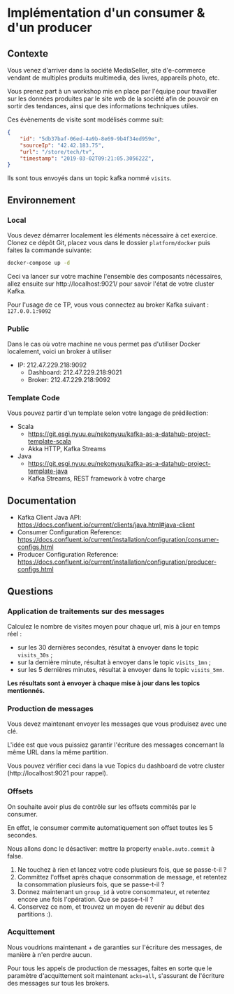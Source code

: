 # Implémentation d'un consumer & d'un producer

## Contexte

Vous venez d'arriver dans la société MediaSeller, site d'e-commerce vendant de multiples produits
multimedia, des livres, appareils photo, etc.

Vous prenez part à un workshop mis en place par l'équipe pour travailler sur les données
produites par le site web de la société afin de pouvoir en sortir des tendances, ainsi que des 
informations techniques utiles.

Ces évènements de visite sont modélisés comme suit:

```json
{
    "id": "5db37baf-06ed-4a9b-8e69-9b4f34ed959e",
    "sourceIp": "42.42.183.75",
    "url": "/store/tech/tv",
    "timestamp": "2019-03-02T09:21:05.305622Z",
}
```

Ils sont tous envoyés dans un topic kafka nommé `visits`.

## Environnement


### Local

Vous devez démarrer localement les éléments nécessaire à cet exercice. Clonez ce dépôt Git, placez vous dans le dossier `platform/docker` puis faites la commande suivante:

```bash
docker-compose up -d
```

Ceci va lancer sur votre machine l'ensemble des composants nécessaires, allez ensuite sur http://localhost:9021/ pour savoir l'état de votre cluster Kafka.

Pour l'usage de ce TP, vous vous connectez au broker Kafka suivant : `127.0.0.1:9092`

### Public

Dans le cas où votre machine ne vous permet pas d'utiliser Docker localement, voici un broker à utiliser

  * IP: 212.47.229.218:9092
    * Dashboard: 212.47.229.218:9021
    * Broker: 212.47.229.218:9092

### Template Code

Vous pouvez partir d'un template selon votre langage de prédilection:

  * Scala
    * https://git.esgi.nyuu.eu/nekonyuu/kafka-as-a-datahub-project-template-scala
    * Akka HTTP, Kafka Streams
  * Java
    * https://git.esgi.nyuu.eu/nekonyuu/kafka-as-a-datahub-project-template-java
    * Kafka Streams, REST framework à votre charge

## Documentation

  * Kafka Client Java API: https://docs.confluent.io/current/clients/java.html#java-client
  * Consumer Configuration Reference: https://docs.confluent.io/current/installation/configuration/consumer-configs.html
  * Producer Configuration Reference: https://docs.confluent.io/current/installation/configuration/producer-configs.html
  


## Questions

### Application de traitements sur des messages

Calculez le nombre de visites moyen pour chaque url, mis à jour en temps réel :

  * sur les 30 dernières secondes, résultat à envoyer dans le topic `visits_30s` ;
  * sur la dernière minute, résultat à envoyer dans le topic `visits_1mn` ;
  * sur les 5 dernières minutes, résultat à envoyer dans le topic `visits_5mn`.

**Les résultats sont à envoyer à chaque mise à jour dans les topics mentionnés.**

### Production de messages

Vous devez maintenant envoyer les messages que vous produisez avec une clé.

L'idée est que vous puissiez garantir l'écriture des messages concernant la même URL dans la même partition.

Vous pouvez vérifier ceci dans la vue Topics du dashboard de votre cluster (http://localhost:9021 pour rappel).

### Offsets

On souhaite avoir plus de contrôle sur les offsets commités par le consumer.

En effet, le consumer commite automatiquement son offset toutes 
les 5 secondes.

Nous allons donc le désactiver: mettre la property `enable.auto.commit` à false.

  1. Ne touchez à rien et lancez votre code plusieurs fois, que se passe-t-il ?
  2. Committez l'offset après chaque consommation de message, et retentez la consommation plusieurs fois, que se passe-t-il ?
  3. Donnez maintenant un `group_id` à votre consommateur, et retentez encore une fois l'opération. Que se passe-t-il ?
  4. Conservez ce nom, et trouvez un moyen de revenir au début des partitions :).

### Acquittement

Nous voudrions maintenant + de garanties sur l'écriture des messages, de manière à n'en perdre aucun.

Pour tous les appels de production de messages, faites en sorte que
le paramètre d'acquittement soit maintenant `acks=all`, s'assurant de 
l'écriture des messages sur tous les brokers.